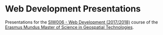 # Web Development Presentations
Presentations for the [SIW006 - Web Development (2017/2018)](https://aulavirtual.uji.es/course/view.php?id=55602) course of the [Erasmus Mundus Master of Science in Geospatial Technologies](http://mastergeotech.info/).
